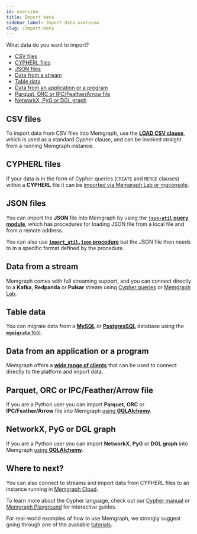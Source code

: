 ```yaml
---
id: overview
title: Import data
sidebar_label: Import data overview
slug: /import-data
---
```


What data do you want to import?
<!-- no toc -->
- [CSV files](#csv-files)
- [CYPHERL files](#cypherl-files)
- [JSON files](#json-files)
- [Data from a stream](#data-from-a-stream)
- [Table data](#table-data)
- [Data from an application or a program](#data-from-an-application-or-a-program)
- [Parquet, ORC or IPC/Feather/Arrow file](#parquet-orc-or-ipcfeatherarrow-file)
- [NetworkX, PyG or DGL graph](#networkx-pyg-or-dgl-graph)

## CSV files

To import data from CSV files into Memgraph, use the [**LOAD CSV
clause**](/import-data/files/load-csv-clause.md), which is used as a standard
Cypher clause, and can be invoked straight from a running Memgraph instance.

<!--Import tool to import CSV files in a strictly formatted CSV files
Try to compare mg_import_csv against LOAD CSV if mg_import_csv is 2x+ faster → keep it, if it’s ~10 percent faster → remove it completely-->

## CYPHERL files

If your data is in the form of Cypher queries (`CREATE` and `MERGE` clauses)
within a **CYPHERL** file it can be [imported via Memgraph
Lab or mgconsole](/import-data/files/cypherl.md).

## JSON files

You can import the **JSON** file into Memgraph by using the [**`json-util` query
module**](/import-data/files/load-json.md), which has procedures for loading JSON
file from a local file and from a remote address.

You can also use [**`import_util.json` procedure**](/import-data/files/load-json.md)
but the JSON file then needs to in a specific format defined by the procedure. 

<!--Need to add anchors on the load-json page and link from here-->

## Data from a stream

Memgraph comes with full streaming support, and you can connect directly to a
**Kafka**, **Redpanda** or **Pulsar** stream using [Cypher
queries](/import-data/data-streams/manage-streams.md) or [Memgraph
Lab](/import-data/data-streams/manage-streams-lab.md).

## Table data

You can migrate data from a [**MySQL**](/import-data/migrate/mysql.md) or
[**PostgresSQL**](/import-data/migrate/postgresql.md) database using the
[**`mgmigrate`** tool](https://github.com/memgraph/mgmigrate).

## Data from an application or a program

Memgraph offers a [**wide range of clients**](/connect-to-memgraph/drivers/overview.md) that can be used to connect directly to the platform and import data.

## Parquet, ORC or IPC/Feather/Arrow file

If you are a Python user you can import **Parquet**, **ORC** or **IPC/Feather/Arrow** file
into Memgraph [using **GQLAlchemy**](/gqlalchemy/how-to-guides/table-to-graph-importer).

## NetworkX, PyG or DGL graph

If you are a Python user you can import **NetworkX**, **PyG** or **DGL graph** into Memgraph
[using **GQLAlchemy**](/gqlalchemy/how-to-guides/networkx).

## Where to next?

You can also connect to streams and import data from CYPHERL files to an
instance running in [Memgraph Cloud](/memgraph-cloud). 

To learn more about the Cypher language, check out our [Cypher
manual](/cypher-manual) or [Memgraph
Playground](https://playground.memgraph.com/) for interactive guides.

For real-world examples of how to use Memgraph, we strongly suggest going
through one of the available [tutorials](/tutorials/overview.md).